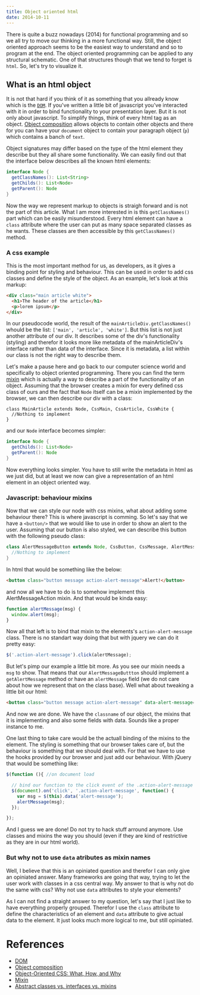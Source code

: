```yaml
---
title: Object oriented html
date: 2014-10-11
---
```


There is quite a buzz nowadays (2014) for functional programming and so we all try to move our thinking in a more functional way. Still, the object oriented approach seems to be the easiest way to understand and so to program at the end. The object oriented programming can be applied to any structural schematic. One of that structures though that we tend to forget is `html`. So, let's try to visualize it.

## What is an html object
It is not that hard if you think of it as something that you allready know which is the [`DOM`][dom]. If you've written a little bit of javascript you've interacted with it in order to bind functionality to your presentation layer. But it is not only about javascript. To simplify things, think of every html tag as an object. [Object composition][composition] allows objects to contain other objects and there for you can have your `document` object to contain your paragraph object (`p`) which contains a banch of `text`.

Object signatures may differ based on the type of the html element they describe but they all share some functionality. We can easily find out that the interface below describes all the known html elements:

```java
interface Node {
  getClassNames(): List<String>
  getChilds(): List<Node>
  getParent(): Node
}
```

Now the way we represent markup to objects is straigh forward and is not the part of this article. What I am more interested in is this `getClassNames()` part which can be easily misunderstood. Every html element can have a `class` attribute where the user can put as many space separated classes as he wants. These classes are then accessible by this `getClassNames()` method.

### A css example
This is the most important method for us, as developers, as it gives a binding point for styling and behaviour. This can be used in order to add css classes and define the style of the object. As an example, let's look at this markup:

```html
<div class="main article white">
  <h1>The header of the article</h1>
  <p>lorem ipsum</p>
</div>
```

In our pseudocode world, the result of the `mainArticleDiv.getClassNames()` whould be the list: `['main', 'article', 'white']`. But this list is not just another attribute of our div. It describes some of the div's functionality (styling) and therefor it looks more like metadata of the mainArticleDiv's interface rather than data of the interface. Since it is metadata, a list within our class is not the right way to describe them.

Let's make a pause here and go back to our computer science world and specifically to object oriented programming. There you can find the term [mixin][mixin] which is actually a way to describe a part of the functionality of an object. Assuming that the browser creates a mixin for every defined css class of ours and the fact that `Node` itself can be a mixin implemented by the browser, we can then describe our div with a class:

```
class MainArticle extends Node, CssMain, CssArticle, CssWhite {
  //Nothing to implement
}
```

and our `Node` interface becomes simpler:

```java
interface Node {
  getChilds(): List<Node>
  getParent(): Node
}
```

Now everything looks simpler. You have to still write the metadata in html as we just did, but at least we now can give a representation of an html element in an object oriented way.

### Javascript: behaviour mixins
Now that we can style our node with css mixins, what about adding some behaviour there? This is where javascript is comming. So let's say that we have a `<button/>` that we would like to use in order to show an alert to the user. Assuming that our button is also styled, we can describe this button with the following pseudo class:

```java
class AlertMessageButton extends Node, CssButton, CssMessage, AlertMessageAction {
  //Nothing to implement
}
```

In html that would be something like the below:

```html
<button class="button message action-alert-message">Alert!</button>
```

and now all we have to do is to somehow implement this AlertMessageAction mixin. And that would be kinda easy:

```javascript
function alertMessage(msg) {
  window.alert(msg);
}
```

Now all that left is to bind that mixin to the elements's `action-alert-message` class. There is no standart way doing that but with jquery we can do it pretty easy:

```javascript
$('.action-alert-message').click(alertMessage);
```

But let's pimp our example a little bit more. As you see our mixin needs a `msg` to show. That means that our `AlertMessageButtton` should implement a `getAlertMessage` method or have an `alertMessage` field (we do not care about how we represent that on the class base). Well what about tweaking a little bit our html:

```html
<button class="button message action-alert-message" data-alert-message="Hi!">Alert!</button>
```

And now we are done. We have the `classname` of our object, the mixins that it is implementing and also some fields with data. Sounds like a proper instance to me.

One last thing to take care would be the actuall binding of the mixins to the element. The styling is something that our browser takes care of, but the behaviour is something that we should deal with. For that we have to use the hooks provided by our browser and just add our behaviour. With jQuery that would be something like:

```javascript
$(function (){ //on document load

  // bind our function to the click event of the .action-alert-message
  $(document).on('click', '.action-alert-message', function() {
    var msg = $(this).data('alert-message');
    alertMessage(msg);
  });

});
```

And I guess we are done! Do not try to hack stuff arround anymore. Use classes and mixins the way you should (even if they are kind of restrictive as they are in our html world).

### But why not to use `data` atributes as mixin names

Well, I believe that this is an opiniated question and therefor I can only give an opiniated answer. Many frameworks are going that way, trying to let the user work with classes in a css central way. My answer to that is why not do the same with css? Why not use `data` attributes to style your elements?

As I can not find a straight answer to my question, let's say that I just like to have everything properly grouped. Therefor I use the `class` attribute to define the characteristics of an element and `data` attribute to give actual data to the element. It just looks much more logical to me, but still opiniated.

# References
- [DOM][dom]
- [Object composition][composition]
- [Object-Oriented CSS: What, How, and Why](http://code.tutsplus.com/tutorials/object-oriented-css-what-how-and-why--net-6986)
- [Mixin][mixin]
- [Abstract classes vs. interfaces vs. mixins](http://stackoverflow.com/questions/918380/abstract-classes-vs-interfaces-vs-mixins)


[dom]: http://en.wikipedia.org/wiki/Document_Object_Model
[composition]: http://en.wikipedia.org/wiki/Object_composition
[mixin]: http://en.wikipedia.org/wiki/Mixin
